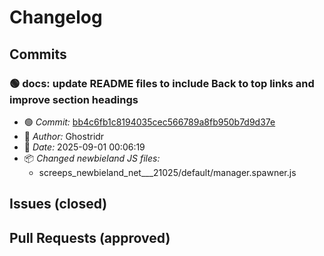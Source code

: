 # Changelog
## Commits

### 🟢 docs: update README files to include Back to top links and improve section headings

- 🟢 *Commit:* [bb4c6fb1c8194035cec566789a8fb950b7d9d37e](https://github.com/Ghostridr/ScreepsWorld/commit/bb4c6fb1c8194035cec566789a8fb950b7d9d37e)
- 👤 *Author:* Ghostridr
- 📅 *Date:* 2025-09-01 00:06:19
- 📦 *Changed newbieland JS files:*
  - screeps_newbieland_net___21025/default/manager.spawner.js


## Issues (closed)

## Pull Requests (approved)

